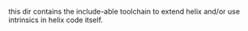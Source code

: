 this dir contains the include-able toolchain to extend helix and/or use intrinsics in helix code itself.